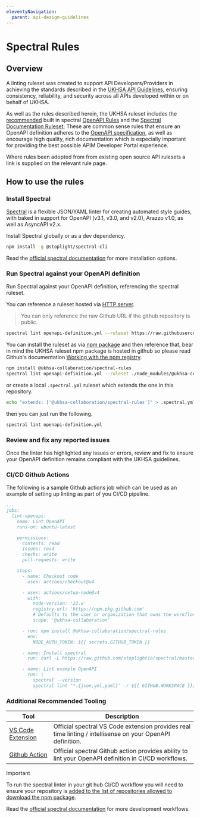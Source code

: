 ```yaml
---
eleventyNavigation:
  parent: api-design-guidelines
---
```

# Spectral Rules

## Overview

A linting ruleset was created to support API Developers/Providers in achieving the standards described in the [UKHSA API Guidelines](../api-design-guidelines/index.md), ensuring consistency, reliability, and security across all APIs developed within or on behalf of UKHSA.

As well as the rules described herein, the UKHSA ruleset includes the [recommended](https://docs.stoplight.io/docs/spectral/0a73453054745-recommended-or-all) built in spectral [OpenAPI Rules](https://docs.stoplight.io/docs/spectral/4dec24461f3af-open-api-rules) and the [Spectral Documentation Ruleset](https://github.com/stoplightio/spectral-documentation); These are common sense rules that ensure an OpenAPI definition adheres to the [OpenAPI specification](https://swagger.io/specification/), as well as encourage high quality, rich documentation which is especially important for providing the best possible APIM Developer Portal experience.

Where rules been adopted from from existing open source API rulesets a link is supplied on the relevant rule page.

## How to use the rules

### Install Spectral

[Spectral](https://docs.stoplight.io/docs/spectral) is a flexible JSON/YAML linter for creating automated style guides, with baked in support for OpenAPI (v3.1, v3.0, and v2.0), Arazzo v1.0, as well as AsyncAPI v2.x.

Install Spectral globally or as a dev dependency.

```sh
npm install -g @stoplight/spectral-cli
```

Read the [official spectral documentation](https://docs.stoplight.io/docs/spectral/b8391e051b7d8-installation) for more installation options.

### Run Spectral against your OpenAPI definition

Run Spectral against your OpenAPI definition, referencing the spectral ruleset.

You can reference a ruleset hosted via [HTTP server](https://meta.stoplight.io/docs/spectral/7895ff1196448-sharing-and-distributing-rulesets#http-server).

> You can only reference the raw Github URL if the github repository is public.

``` sh
spectral lint openapi-definition.yml --ruleset https://raw.githubusercontent.com/ukhsa-collaboration/api-guidelines/refs/heads/main/.spectral.yaml
```

You can install the ruleset as via [npm package](https://meta.stoplight.io/docs/spectral/7895ff1196448-sharing-and-distributing-rulesets#npm) and then reference that, bear in mind the UKHSA ruleset npm package is hosted in github so please read Github's documentation [Working with the npm registry](https://docs.github.com/en/packages/working-with-a-github-packages-registry/working-with-the-npm-registry).

``` sh
npm install @ukhsa-collaboration/spectral-rules
spectral lint openapi-definition.yml --ruleset ./node_modules/@ukhsa-collaboration/spectral-rules/.spectral.yaml
```

or create a local `.spectral.yml` ruleset which extends the one in this repository.

```bash
echo "extends: ['@ukhsa-collaboration/spectral-rules']" > .spectral.yml
```

then you can just run the following.

```sh
spectral lint openapi-definition.yml
```

### Review and fix any reported issues

Once the linter has highlighted any issues or errors, review and fix to ensure your OpenAPI definition remains compliant with the UKHSA guidelines.

### CI/CD Github Actions

The following is a sample Github actions job which can be used as an example of setting up linting as part of you CI/CD pipeline.

``` yaml
...
jobs:
  lint-openapi:
    name: Lint OpenAPI
    runs-on: ubuntu-latest

    permissions:
      contents: read
      issues: read
      checks: write
      pull-requests: write

    steps:
      - name: Checkout code
        uses: actions/checkout@v4

      - uses: actions/setup-node@v4
        with:
          node-version: '22.x'
          registry-url: 'https://npm.pkg.github.com'
          # Defaults to the user or organization that owns the workflow file
          scope: '@ukhsa-collaboration'

      - run: npm install @ukhsa-collaboration/spectral-rules
        env:
          NODE_AUTH_TOKEN: ${{ secrets.GITHUB_TOKEN }}

      - name: Install spectral
        run: curl -L https://raw.github.com/stoplightio/spectral/master/scripts/install.sh | sh

      - name: Lint example OpenAPI
        run: |
          spectral --version
          spectral lint "*.{json,yml,yaml}" -r ${{ GITHUB.WORKSPACE }}/node_modules/@ukhsa-collaboration/spectral-rules/.spectral.yaml -f github-actions
```

### Additional Recommended Tooling

| Tool | Description |
| ---- | ----------- |
| [VS Code Extension](https://marketplace.visualstudio.com/items?itemName=stoplight.spectral) | Official spectral VS Code extension provides real time linting / intellisense on your OpenAPI definition. |
| [Github Action](https://github.com/marketplace/actions/spectral-linting) | Official spectral Github action provides ability to lint your OpenAPI definition in CI/CD workflows. |

> [!IMPORTANT]
> To run the spectral linter in your git hub CI/CD workflow you will need to ensure your repository is [added to the list of repositories allowed to download the npm package](https://docs.github.com/en/packages/learn-github-packages/configuring-a-packages-access-control-and-visibility#github-actions-access-for-packages-scoped-to-personal-accounts).
>

Read the [official spectral documentation](https://docs.stoplight.io/docs/spectral/ecaa0fd8a950d-workflows) for more development workflows.
